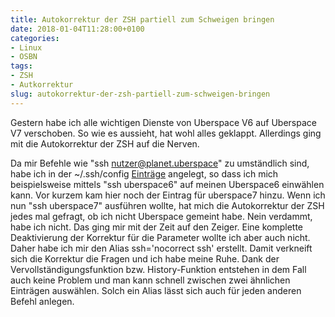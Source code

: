 ```yaml
---
title: Autokorrektur der ZSH partiell zum Schweigen bringen
date: 2018-01-04T11:28:00+0100
categories:
- Linux
- OSBN
tags:
- ZSH
- Autkorrektur
slug: autokorrektur-der-zsh-partiell-zum-schweigen-bringen
---
```

Gestern habe ich alle wichtigen Dienste von Uberspace V6 auf Uberspace V7 verschoben. So wie es aussieht, hat wohl alles geklappt. Allerdings ging mit die Autokorrektur der ZSH auf die Nerven.

Da mir Befehle wie "ssh nutzer@planet.uberspace" zu umständlich sind, habe ich in der ~/.ssh/config [Einträge](https://www.cyberciti.biz/faq/create-ssh-config-file-on-linux-unix) angelegt, so dass ich mich beispielsweise mittels "ssh uberspace6" auf meinen Uberspace6 einwählen kann. Vor kurzem kam hier noch der Eintrag für uberspace7 hinzu. Wenn ich nun "ssh uberspace7" ausführen wollte, hat mich die Autokorrektur der ZSH jedes mal gefragt, ob ich nicht Uberspace gemeint habe. Nein verdammt, habe ich nicht. Das ging mir mit der Zeit auf den Zeiger. Eine komplette Deaktivierung der Korrektur für die Parameter wollte ich aber auch nicht. Daher habe ich mir den Alias ssh='nocorrect ssh' erstellt. Damit verkneift sich die Korrektur die Fragen und ich habe meine Ruhe. Dank der Vervollständigungsfunktion bzw. History-Funktion entstehen in dem Fall auch keine Problem und man kann schnell zwischen zwei ähnlichen Einträgen auswählen. Solch ein Alias lässt sich auch für jeden anderen Befehl anlegen.
